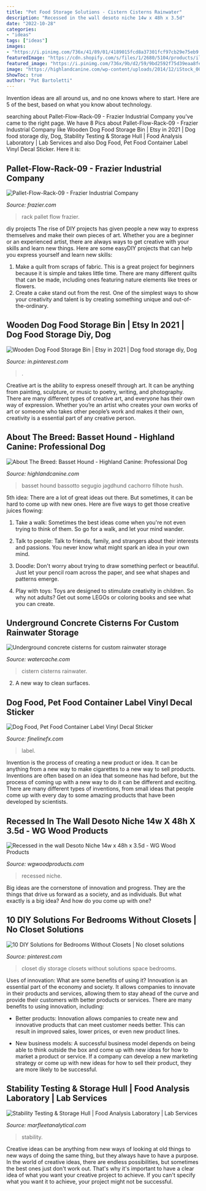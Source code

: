 ```yaml
---
title: "Pet Food Storage Solutions - Cistern Cisterns Rainwater"
description: "Recessed in the wall desoto niche 14w x 48h x 3.5d"
date: "2022-10-28"
categories:
- "ideas"
tags: ["ideas"]
images:
- "https://i.pinimg.com/736x/41/89/01/4189015fcd8a37301fcf97cb29e75eb9.jpg"
featuredImage: "https://cdn.shopify.com/s/files/1/2680/5104/products/il_fullxfull.2000375416_63q5_1200x1200.jpg?v=1583019820"
featured_image: "https://i.pinimg.com/736x/9b/d2/59/9bd2592f75d39eaa8feb2679a269bbb7.jpg"
image: "https://highlandcanine.com/wp-content/uploads/2014/12/iStock_000010000147_Large.jpg"
ShowToc: true
author: "Pat Bartoletti"
---
```



Invention ideas are all around us, and no one knows where to start. Here are 5 of the best, based on what you know about technology. 

	

		
searching about Pallet-Flow-Rack-09 - Frazier Industrial Company you've came to the right page. We have 8 Pics about Pallet-Flow-Rack-09 - Frazier Industrial Company like Wooden Dog Food Storage Bin | Etsy in 2021 | Dog food storage diy, Dog, Stability Testing &amp; Storage Hull | Food Analysis Laboratory | Lab Services and also Dog Food, Pet Food Container Label Vinyl Decal Sticker. Here it is:
		
    
## Pallet-Flow-Rack-09 - Frazier Industrial Company

<img loading=lazy src="https://www.frazier.com/wp-content/uploads/2021/01/Pallet-Flow-Rack-09.jpg" onerror="this.onerror=null;this.src='https://tse3.mm.bing.net/th?id=OIP.ylktzi_f37lDc3nRAYkznwHaE7&amp;pid=15.1';" alt="Pallet-Flow-Rack-09 - Frazier Industrial Company">

_Source: frazier.com_

>rack pallet flow frazier. 

	

diy projects
The rise of DIY projects has given people a new way to express themselves and make their own pieces of art. Whether you are a beginner or an experienced artist, there are always ways to get creative with your skills and learn new things. Here are some easyDIY projects that can help you express yourself and learn new skills:
1) Make a quilt from scraps of fabric. This is a great project for beginners because it is simple and takes little time. There are many different quilts that can be made, including ones featuring nature elements like trees or flowers.
2) Create a cake stand out from the rest. One of the simplest ways to show your creativity and talent is by creating something unique and out-of-the-ordinary.

    
## Wooden Dog Food Storage Bin | Etsy In 2021 | Dog Food Storage Diy, Dog

<img loading=lazy src="https://i.pinimg.com/736x/41/89/01/4189015fcd8a37301fcf97cb29e75eb9.jpg" onerror="this.onerror=null;this.src='https://tse2.mm.bing.net/th?id=OIP.7Agmw_HNgHysa7TFUW_8uAHaK0&amp;pid=15.1';" alt="Wooden Dog Food Storage Bin | Etsy in 2021 | Dog food storage diy, Dog">

_Source: in.pinterest.com_

>. 

	

Creative art is the ability to express oneself through art. It can be anything from painting, sculpture, or music to poetry, writing, and photography. There are many different types of creative art, and everyone has their own way of expression. Whether you’re an artist who creates your own works of art or someone who takes other people’s work and makes it their own, creativity is a essential part of any creative person.

    
## About The Breed: Basset Hound - Highland Canine: Professional Dog

<img loading=lazy src="https://highlandcanine.com/wp-content/uploads/2014/12/iStock_000010000147_Large.jpg" onerror="this.onerror=null;this.src='https://tse3.mm.bing.net/th?id=OIP.VKIko7HrKNVktL9gKq7eFAHaLN&amp;pid=15.1';" alt="About The Breed: Basset Hound - Highland Canine: Professional Dog">

_Source: highlandcanine.com_

>basset hound bassotto segugio jagdhund cachorro filhote hush. 

	

5th idea:
There are a lot of great ideas out there. But sometimes, it can be hard to come up with new ones. Here are five ways to get those creative juices flowing:
1. Take a walk: Sometimes the best ideas come when you're not even trying to think of them. So go for a walk, and let your mind wander.

2. Talk to people: Talk to friends, family, and strangers about their interests and passions. You never know what might spark an idea in your own mind.

3. Doodle: Don't worry about trying to draw something perfect or beautiful. Just let your pencil roam across the paper, and see what shapes and patterns emerge.

4. Play with toys: Toys are designed to stimulate creativity in children. So why not adults? Get out some LEGOs or coloring books and see what you can create.

    
## Underground Concrete Cisterns For Custom Rainwater Storage

<img loading=lazy src="https://www.watercache.com/main/wp-content/uploads/underground-house-cistern-1024x768.jpg" onerror="this.onerror=null;this.src='https://tse3.mm.bing.net/th?id=OIP.yFmZoI1IqFBGNQSJRNMJewHaFj&amp;pid=15.1';" alt="Underground concrete cisterns for custom rainwater storage">

_Source: watercache.com_

>cistern cisterns rainwater. 

	

2. A new way to clean surfaces.

    
## Dog Food, Pet Food Container Label Vinyl Decal Sticker

<img loading=lazy src="https://cdn.shopify.com/s/files/1/2680/5104/products/il_fullxfull.2000375416_63q5_1200x1200.jpg?v=1583019820" onerror="this.onerror=null;this.src='https://tse3.mm.bing.net/th?id=OIP.gFjdYTAuccCSro89DYHmpgHaFy&amp;pid=15.1';" alt="Dog Food, Pet Food Container Label Vinyl Decal Sticker">

_Source: finelinefx.com_

>label. 

	

Invention is the process of creating a new product or idea. It can be anything from a new way to make cigarettes to a new way to sell products. Inventions are often based on an idea that someone has had before, but the process of coming up with a new way to do it can be different and exciting. There are many different types of inventions, from small ideas that people come up with every day to some amazing products that have been developed by scientists.

    
## Recessed In The Wall Desoto Niche 14w X 48h X 3.5d - WG Wood Products

<img loading=lazy src="https://www.wgwoodproducts.com/wp-content/uploads/2020/07/DES-1a-scaled.jpg" onerror="this.onerror=null;this.src='https://tse2.mm.bing.net/th?id=OIP.FKveMGX2mriD2Oouoh-p0AHaJ4&amp;pid=15.1';" alt="Recessed in the wall Desoto Niche 14w x 48h x 3.5d - WG Wood Products">

_Source: wgwoodproducts.com_

>recessed niche. 

	

Big ideas are the cornerstone of innovation and progress. They are the things that drive us forward as a society, and as individuals. But what exactly is a big idea? And how do you come up with one?

    
## 10 DIY Solutions For Bedrooms Without Closets | No Closet Solutions

<img loading=lazy src="https://i.pinimg.com/736x/9b/d2/59/9bd2592f75d39eaa8feb2679a269bbb7.jpg" onerror="this.onerror=null;this.src='https://tse3.mm.bing.net/th?id=OIP.pEBowrQdLZkXkgusR2fNowHaLH&amp;pid=15.1';" alt="10 DIY Solutions for Bedrooms Without Closets | No closet solutions">

_Source: pinterest.com_

>closet diy storage closets without solutions space bedrooms. 

	

Uses of innovation: What are some benefits of using it?
Innovation is an essential part of the economy and society. It allows companies to innovate in their products and services, allowing them to stay ahead of the curve and provide their customers with better products or services. There are many benefits to using innovation, including: 
- Better products: Innovation allows companies to create new and innovative products that can meet customer needs better. This can result in improved sales, lower prices, or even new product lines.

- New business models: A successful business model depends on being able to think outside the box and come up with new ideas for how to market a product or service. If a company can develop a new marketing strategy or come up with new ideas for how to sell their product, they are more likely to be successful.

    
## Stability Testing &amp; Storage Hull | Food Analysis Laboratory | Lab Services

<img loading=lazy src="https://www.marfleetanalytical.com/wp-content/uploads/2020/10/IMG_0467-scaled.jpg" onerror="this.onerror=null;this.src='https://tse2.mm.bing.net/th?id=OIP.QvnqO5r5fufcuMS37Z_ZZQHaE8&amp;pid=15.1';" alt="Stability Testing &amp; Storage Hull | Food Analysis Laboratory | Lab Services">

_Source: marfleetanalytical.com_

>stability. 

	

Creative ideas can be anything from new ways of looking at old things to new ways of doing the same thing, but they always have to have a purpose. In the world of creative ideas, there are endless possibilities, but sometimes the best ones just don't work out. That's why it's important to have a clear idea of what you want your creative project to achieve. If you can't specify what you want it to achieve, your project might not be successful.

